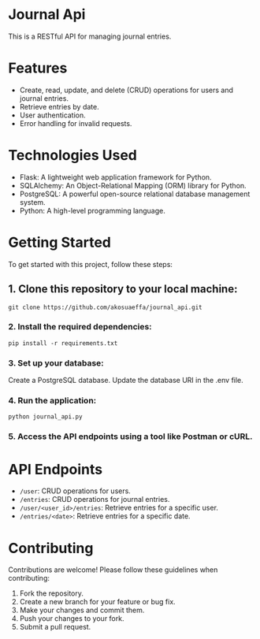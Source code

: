 # Journal Api
This is a RESTful API for managing journal entries.

# Features
- Create, read, update, and delete (CRUD) operations for users and journal entries.
- Retrieve entries by date.
- User authentication.
- Error handling for invalid requests.

# Technologies Used 
- Flask: A lightweight web application framework for Python.
- SQLAlchemy: An Object-Relational Mapping (ORM) library for Python.
- PostgreSQL: A powerful open-source relational database management system.
- Python: A high-level programming language.

# Getting Started
To get started with this project, follow these steps:
## 1. Clone this repository to your local machine:
`git clone https://github.com/akosuaeffa/journal_api.git`

### 2. Install the required dependencies:
`pip install -r requirements.txt`

### 3. Set up your database:
Create a PostgreSQL database.
Update the database URI in the .env file.

### 4. Run the application:
`python journal_api.py`

### 5. Access the API endpoints using a tool like Postman or cURL.

# API Endpoints
- `/user`: CRUD operations for users.
- `/entries`: CRUD operations for journal entries.
- `/user/<user_id>/entries`: Retrieve entries for a specific user.
- `/entries/<date>`: Retrieve entries for a specific date.

# Contributing
Contributions are welcome! Please follow these guidelines when contributing:

1. Fork the repository.
2. Create a new branch for your feature or bug fix.
3. Make your changes and commit them.
4. Push your changes to your fork.
5. Submit a pull request.
